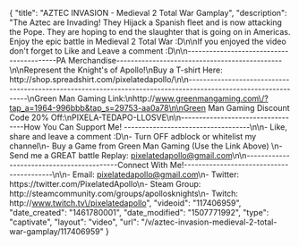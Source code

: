 {
    "title": "AZTEC INVASION - Medieval 2 Total War Gamplay",
    "description": "The Aztec are Invading!  They Hijack a Spanish fleet and is now attacking the Pope.  They are hoping to end the slaughter that is going on in Americas.  Enjoy the epic battle in Medieval 2 Total War :D\n\nIf you enjoyed the video don't forget to Like and Leave a comment :D\n\n-----------------------------------------PA Merchandise----------------------------------------------\n\nRepresent the Knight's of Apollo!\nBuy a T-shirt Here: http:\/\/shop.spreadshirt.com\/pixelatedapollo\/\n\n---------------------------------------------------------------------------------------------------------------\nGreen Man Gaming Link:\nhttp:\/\/www.greenmangaming.com\/?tap_a=1964-996bbb&tap_s=29753-aa0a78\n\nGreen Man Gaming Discount Code 20% Off:\nPIXELA-TEDAPO-LLOSVE\n\n----------------------------------How You Can Support Me! -----------------------------------\n\n- Like, share and leave a comment :D\n- Turn OFF adblock or whitelist my channel\n- Buy a Game from Green Man Gaming (Use the Link Above) \n- Send me a GREAT battle Replay: pixelatedapollo@gmail.com\n\n------------------------------------------Connect With Me!-----------------------------------------\n\n- Email: pixelatedapollo@gmail.com\n- Twitter: https:\/\/twitter.com\/PixelatedApollo\n- Steam Group:  http:\/\/steamcommunity.com\/groups\/apollosknights\n- Twitch: http:\/\/www.twitch.tv\/pixelatedapollo",
    "videoid": "117406959",
    "date_created": "1461780001",
    "date_modified": "1507771992",
    "type": "captivate",
    "layout": "video",
    "url": "\/v\/aztec-invasion-medieval-2-total-war-gamplay\/117406959"
}